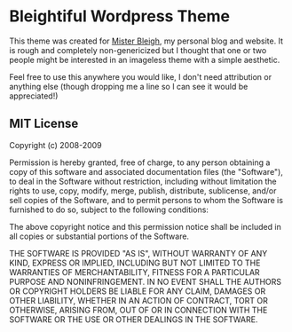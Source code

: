 Bleightiful Wordpress Theme
===========================

This theme was created for [Mister Bleigh](http://www.mbleigh.com/), my personal blog and website. It is rough and completely non-genericized but I thought that one or two people might be interested in an imageless theme with a simple aesthetic.

Feel free to use this anywhere you would like, I don't need attribution or anything else (though dropping me a line so I can see it would be appreciated!)

MIT License
-----------

Copyright (c) 2008-2009

Permission is hereby granted, free of charge, to any person
obtaining a copy of this software and associated documentation
files (the "Software"), to deal in the Software without
restriction, including without limitation the rights to use,
copy, modify, merge, publish, distribute, sublicense, and/or sell
copies of the Software, and to permit persons to whom the
Software is furnished to do so, subject to the following
conditions:

The above copyright notice and this permission notice shall be
included in all copies or substantial portions of the Software.

THE SOFTWARE IS PROVIDED "AS IS", WITHOUT WARRANTY OF ANY KIND,
EXPRESS OR IMPLIED, INCLUDING BUT NOT LIMITED TO THE WARRANTIES
OF MERCHANTABILITY, FITNESS FOR A PARTICULAR PURPOSE AND
NONINFRINGEMENT. IN NO EVENT SHALL THE AUTHORS OR COPYRIGHT
HOLDERS BE LIABLE FOR ANY CLAIM, DAMAGES OR OTHER LIABILITY,
WHETHER IN AN ACTION OF CONTRACT, TORT OR OTHERWISE, ARISING
FROM, OUT OF OR IN CONNECTION WITH THE SOFTWARE OR THE USE OR
OTHER DEALINGS IN THE SOFTWARE.